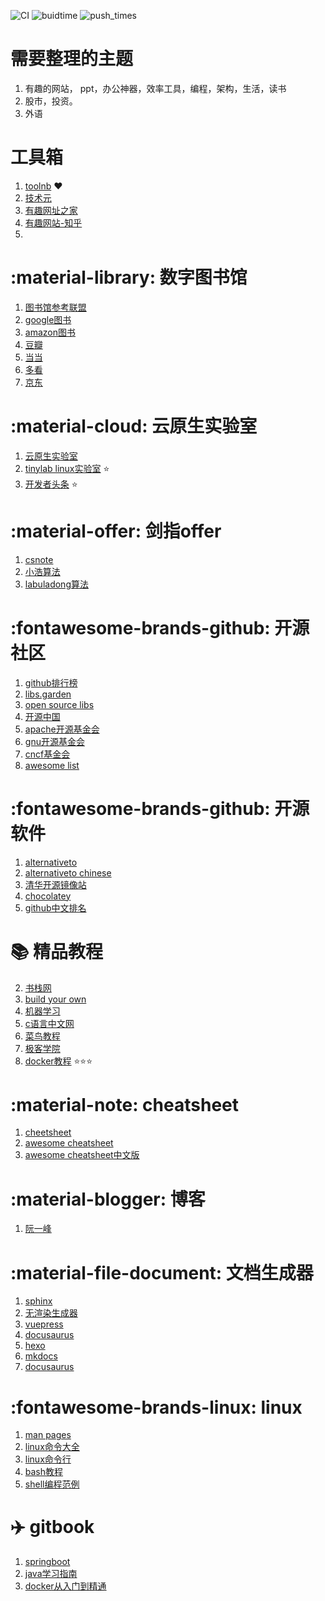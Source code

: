 ![CI](https://github.com/yunwan1x/my-document/actions/workflows/documentation.yml/badge.svg) ![buidtime](https://img.shields.io/badge/build_time-09/12_11:39:47-519dd9.svg) ![push_times](https://img.shields.io/badge/push_times-190-orange.svg)


# 需要整理的主题

1. 有趣的网站， ppt，办公神器，效率工具，编程，架构，生活，读书
2. 股市，投资。
3. 外语

# 工具箱

1. [toolnb](http://www.toolnb.com/tools/logo.html?no_https) ❤️
2. [技术元](http://51otech.com/index)
3. [有趣网址之家](https://youquhome.com/)
4. [有趣网站-知乎](https://www.zhihu.com/question/19595234)
5.

# :material-library: 数字图书馆

1. [图书馆参考联盟](http://www.ucdrs.superlib.net/)
2. [google图书](https://books.google.com/)
3. [amazon图书](https://www.amazon.cn/s?k=linux&dc&__mk_zh_CN=%E4%BA%9A%E9%A9%AC%E9%80%8A%E7%BD%91%E7%AB%99&qid=1603986376&ref=sr_ex_n_0)
4. [豆瓣](https://book.douban.com/)
5. [当当](http://book.dangdang.com/)
6. [多看](https://www.duokan.com/list/6-1)
7. [京东](https://channel.jd.com/1713-3287.html)

# :material-cloud: 云原生实验室

1. [云原生实验室](https://mp.weixin.qq.com/s/gL8lczips-VjZBM0cy109g)
2. [tinylab linux实验室](http://tinylab.org/) ⭐️
3. [开发者头条](https://toutiao.io/posts/hot/7) :star:

# :material-offer: 剑指offer

1. [csnote](https://www.cyc2018.xyz/)
2. [小浩算法](https://github.com/geekxh/hello-algorithm)
3. [labuladong算法](https://github.com/labuladong/fucking-algorithm)

# :fontawesome-brands-github: 开源社区

1. [github排行榜](https://www.githubs.cn/top)
2. [libs.garden](https://libs.garden/)
3. [open source libs](https://opensourcelibs.com/)
4. [开源中国](https://www.oschina.net/project)
5. [apache开源基金会](https://www.apache.org/)
6. [gnu开源基金会](https://www.gnu.org/software/software.zh-cn.html)
7. [cncf基金会](https://www.cncf.io/projects/)
8. [awesome list](https://github.com/sindresorhus/awesome#programming-languages)

# :fontawesome-brands-github: 开源软件

1. [alternativeto](https://alternativeto.net/)
2. [alternativeto chinese](https://zh.altapps.net/)
3. [清华开源镜像站](https://mirrors.tuna.tsinghua.edu.cn/)
4. [chocolatey](https://chocolatey.org/)
5. [github中文排名](https://github.com/kon9chunkit/GitHub-Chinese-Top-Charts)

# :books: 精品教程

2. [书栈网](https://www.bookstack.cn/)
3. [build your own](https://github.com/danistefanovic/build-your-own-x)
4. [机器学习](https://github.com/d2l-ai/d2l-zh)
5. [c语言中文网](http://c.biancheng.net/)
6. [菜鸟教程](https://www.runoob.com/)
7. [极客学院](https://wiki.jikexueyuan.com/)
8. [docker教程](https://yeasy.gitbook.io/docker_practice/) ⭐️⭐️⭐️

# :material-note: cheatsheet

1. [cheetsheet](https://cheatography.com/)
2. [awesome cheatsheet](https://github.com/LeCoupa/awesome-cheatsheets)
3. [awesome cheatsheet中文版](https://github.com/yunwan1x/awesome-cheatsheets)

# :material-blogger: 博客

1. [阮一峰](https://www.ruanyifeng.com/blog/archives.html)

# :material-file-document: 文档生成器

1. [sphinx](https://iridescent.ink/HowToMakeDocs/Basic/intro.html)
2. [无渲染生成器](https://docsify.js.org/#/)
3. [vuepress](https://vuepress.vuejs.org/zh/guide/#%E5%AE%83%E6%98%AF%E5%A6%82%E4%BD%95%E5%B7%A5%E4%BD%9C%E7%9A%84)
4. [docusaurus](https://www.docusaurus.cn/docs)
5. [hexo](https://hexo.io/zh-cn/docs/)
6. [mkdocs](https://www.mkdocs.org/)
7. [docusaurus](https://www.docusaurus.cn/)

# :fontawesome-brands-linux:  linux

1. [man pages](https://linux.die.net/)
2. [linux命令大全](https://wangchujiang.com/linux-command/#!kw=sed)
3. [linux命令行](https://linuxtools-rst.readthedocs.io/zh_CN/latest/base/index.html)
4. [bash教程](https://wangdoc.com/bash/intro.html)
5. [shell编程范例](https://tinylab-1.gitbook.io/shellbook/)

# ✈️ gitbook

1. [springboot](https://jack80342.gitbook.io/spring-boot/iv.-spring-boot-features)
2. [java学习指南](https://yunlzheng.gitbook.io/prometheus-book/)
3. [docker从入门到精通](https://yeasy.gitbook.io/docker_practice/)
